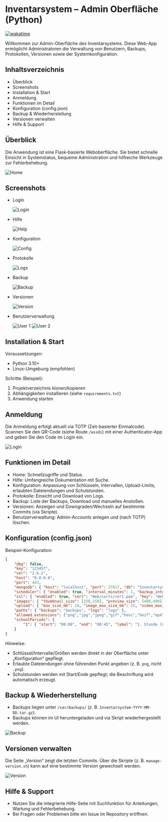 # Inventarsystem – Admin Oberfläche (Python)

[![wakatime](https://wakatime.com/badge/user/30b8509f-5e17-4d16-b6b8-3ca0f3f936d3/project/4ea71c4f-0f6f-4cf9-881b-20a86494b32c.svg)](https://wakatime.com/badge/user/30b8509f-5e17-4d16-b6b8-3ca0f3f936d3/project/4ea71c4f-0f6f-4cf9-881b-20a86494b32c)


Willkommen zur Admin-Oberfläche des Inventarsystems. Diese Web-App ermöglicht Administratoren die Verwaltung von Benutzern, Backups, Protokollen, Versionen sowie der Systemkonfiguration.

## Inhaltsverzeichnis
- Überblick
- Screenshots
- Installation & Start
- Anmeldung
- Funktionen im Detail
- Konfiguration (config.json)
- Backup & Wiederherstellung
- Versionen verwalten
- Hilfe & Support

## Überblick
Die Anwendung ist eine Flask-basierte Weboberfläche. Sie bietet schnelle Einsicht in Systemstatus, bequeme Administration und hilfreiche Werkzeuge zur Fehlerbehebung.

![Home](readme_bilder/Home.png)

## Screenshots
- Login

	![Login](readme_bilder/Login.png)

- Hilfe

	![Help](readme_bilder/Help.png)

- Konfiguration

	![Config](readme_bilder/Config.png)

- Protokolle

	![Logs](readme_bilder/Logs.png)

- Backup

	![Backup](readme_bilder/Backup.png)

- Versionen

	![Version](readme_bilder/Version.png)

- Benutzerverwaltung

	![User 1](readme_bilder/User_1.png)
	![User 2](readme_bilder/User_2.png)

## Installation & Start
Voraussetzungen:
- Python 3.10+
- Linux-Umgebung (empfohlen)

Schritte (Beispiel):
1) Projektverzeichnis klonen/kopieren
2) Abhängigkeiten installieren (siehe `requirements.txt`)
3) Anwendung starten

## Anmeldung
Die Anmeldung erfolgt aktuell via TOTP (Zeit-basierter Einmalcode). Scannen Sie den QR-Code (siehe Route `/assdi`) mit einer Authenticator-App und geben Sie den Code im Login ein.

![Login](readme_bilder/Login.png)

## Funktionen im Detail
- Home: Schnellzugriffe und Status.
- Hilfe: Umfangreiche Dokumentation mit Suche.
- Konfiguration: Anpassung von Schlüsseln, Intervallen, Upload-Limits, erlaubten Dateiendungen und Schulstunden.
- Protokolle: Einsicht und Download von Logs.
- Backup: Liste der Backups, Download und manuelles Anstoßen.
- Versionen: Anzeigen und Downgraden/Wechseln auf bestimmte Commits (via Skripte).
- Benutzerverwaltung: Admin-Accounts anlegen und (nach TOTP) löschen.

## Konfiguration (config.json)
Beispiel-Konfiguration:

```json
{
	"dbg": false,
	"key": "123457",
	"ver": "2.6.2",
	"host": "0.0.0.0",
	"port": 443,
	"mongodb": { "host": "localhost", "port": 27017, "db": "Inventarsystem" },
	"scheduler": { "enabled": true, "interval_minutes": 1, "backup_interval_hours": 24 },
	"ssl": { "enabled": true, "cert": "Web/certs/cert.pem", "key": "Web/certs/key.pem" },
	"images": { "thumbnail_size": [150,150], "preview_size": [400,400] },
	"upload": { "max_size_mb": 10, "image_max_size_mb": 15, "video_max_size_mb": 100 },
	"paths": { "backups": "backups", "logs": "logs" },
	"allowed_extensions": ["png","jpg","jpeg","gif","hevc","heif","mp4","mov","avi","mkv","webm","mp3","wav","ogg","flac","aac","m4a","opus","pdf","docx","xlsx","pptx","txt"],
	"schoolPeriods": {
		"1": { "start": "08:00", "end": "08:45", "label": "1. Stunde (08:00 - 08:45)" }
	}
}
```

Hinweise:
- Schlüssel/Intervalle/Größen werden direkt in der Oberfläche unter „Konfiguration“ gepflegt.
- Erlaubte Dateiendungen ohne führenden Punkt angeben (z. B. `png`, nicht `.png`).
- Schulstunden werden mit Start/Ende gepflegt; die Beschriftung wird automatisch erzeugt.

## Backup & Wiederherstellung
- Backups liegen unter `/var/backups/` (z. B. `Inventarsystem-YYYY-MM-DD.tar.gz`).
- Backups können im UI heruntergeladen und via Skript wiederhergestellt werden.

![Backup](readme_bilder/Backup.png)

## Versionen verwalten
Die Seite „Version“ zeigt die letzten Commits. Über die Skripte (z. B. `manage-version.sh`) kann auf eine bestimmte Version gewechselt werden.

![Version](readme_bilder/Version.png)

## Hilfe & Support
- Nutzen Sie die integrierte Hilfe-Seite mit Suchfunktion für Anleitungen, Wartung und Fehlerbehebung.
- Bei Fragen oder Problemen bitte ein Issue im Repository eröffnen.

